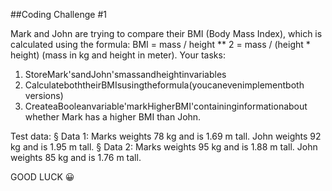 ##Coding Challenge #1

Mark and John are trying to compare their BMI (Body Mass Index), which is calculated using the formula:
BMI = mass / height ** 2 = mass / (height * height) (mass in kg and height in meter).
Your tasks:

1. StoreMark'sandJohn'smassandheightinvariables
2. CalculateboththeirBMIsusingtheformula(youcanevenimplementboth
versions)
3. CreateaBooleanvariable'markHigherBMI'containinginformationabout
whether Mark has a higher BMI than John.

Test data:
§ Data 1: Marks weights 78 kg and is 1.69 m tall. John weights 92 kg and is 1.95 m tall.
§ Data 2: Marks weights 95 kg and is 1.88 m tall. John weights 85 kg and is 1.76 m tall.

GOOD LUCK 😀

